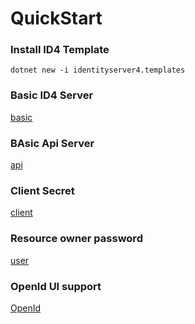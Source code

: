 # QuickStart

### Install ID4 Template
```
dotnet new -i identityserver4.templates
```

### Basic ID4 Server
[basic](./basic.md)

### BAsic Api Server
[api](./api.md)

### Client Secret
[client](./clientSecret.md)

### Resource owner password
[user](./user.md)

### OpenId UI support
[OpenId](./openId.md)